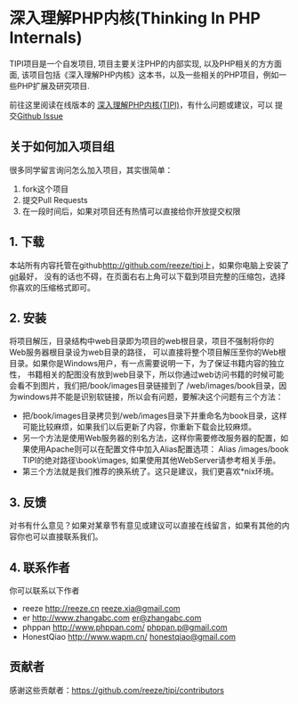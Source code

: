 # 深入理解PHP内核(Thinking In PHP Internals)
TIPI项目是一个自发项目,	项目主要关注PHP的内部实现, 以及PHP相关的方方面面,
该项目包括《深入理解PHP内核》这本书，以及一些相关的PHP项目，例如一些PHP扩展及研究项目.

前往这里阅读在线版本的 [深入理解PHP内核(TIPI)][project-url]，有什么问题或建议，可以
提交[Github Issue](https://github.com/reeze/tipi/issues/new)

## 关于如何加入项目组
很多同学留言询问怎么加入项目，其实很简单：

1. fork这个项目
1. 提交Pull Requests
1. 在一段时间后，如果对项目还有热情可以直接给你开放提交权限

## 1. 下载
本站所有内容托管在github<http://github.com/reeze/tipi>上，如果你电脑上安装了[git](http://git-scm.com/)最好，
没有的话也不碍，在页面右右上角可以下载到项目完整的压缩包，选择你喜欢的压缩格式即可。

## 2. 安装
将项目解压，目录结构中web目录即为项目的web根目录，项目不强制将你的Web服务器根目录设为web目录的路径，
可以直接将整个项目解压至你的Web根目录。如果你是Windows用户，有一点需要说明一下，为了保证书籍内容的独立性，
书籍相关的配图没有放到web目录下，所以你通过web访问书籍的时候可能会看不到图片，我们把/book/images目录链接到了
/web/images/book目录，因为windows并不能是识别软链接，所以会有问题，要解决这个问题有三个方法：

* 把/book/images目录拷贝到/web/images目录下并重命名为book目录，这样可能比较麻烦，如果我们以后更新了内容，你重新下载会比较麻烦。
* 另一个方法是使用Web服务器的别名方法，这样你需要修改服务器的配置，如果使用Apache则可以在配置文件中加入Alias配置选项：
    Alias /images/book TIPI的绝对路径\book\images, 如果使用其他WebServer请参考相关手册。
* 第三个方法就是我们推荐的换系统了。这只是建议，我们更喜欢*nix环境。

## 3. 反馈
对书有什么意见？如果对某章节有意见或建议可以直接在线留言，如果有其他的内容你也可以直接联系我们。

## 4. 联系作者
你可以联系以下作者

* reeze <http://reeze.cn>  			reeze.xia@gmail.com
* er    <http://www.zhangabc.com>   er@zhangabc.com
* phppan <http://www.phppan.com/>   phppan.p@gmail.com
* HonestQiao <http://www.wapm.cn/>  honestqiao@gmail.com

[project-url]: http://www.php-internals.com/

## 贡献者

感谢这些贡献者：<https://github.com/reeze/tipi/contributors>
